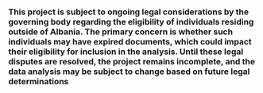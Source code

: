 ### This project is subject to ongoing legal considerations by the governing body regarding the eligibility of individuals residing outside of Albania. The primary concern is whether such individuals may have expired documents, which could impact their eligibility for inclusion in the analysis. Until these legal disputes are resolved, the project remains incomplete, and the data analysis may be subject to change based on future legal determinations
